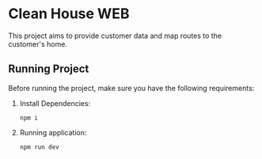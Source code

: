# Clean House WEB

This project aims to provide customer data and map routes to the customer's home.

## Running Project

Before running the project, make sure you have the following requirements:

1. Install Dependencies:
     ```shell
     npm i
     ```

2. Running application:
     ```shell
     npm run dev
     ```